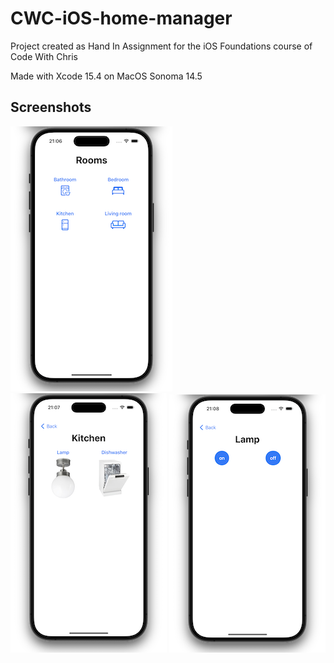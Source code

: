 # CWC-iOS-home-manager
Project created as Hand In Assignment for the iOS Foundations course of Code With Chris

Made with Xcode 15.4 on MacOS Sonoma 14.5


## Screenshots

![Screenshot of the main view of the app.](readme-images/main-view.png)
![Screenshot of a room view of the app.](readme-images/room-view.png)
![Screenshot of an appliance view of the app.](readme-images/appliance-view.png)
